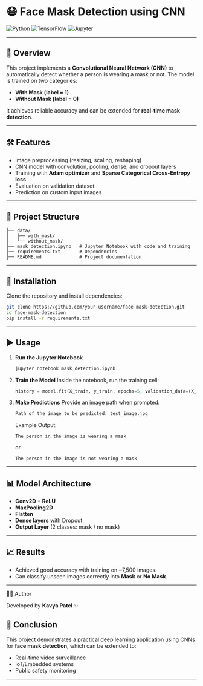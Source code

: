
# 😷 Face Mask Detection using CNN

![Python](https://img.shields.io/badge/Python-3.8+-blue.svg)
![TensorFlow](https://img.shields.io/badge/TensorFlow-2.x-orange.svg)
![Jupyter](https://img.shields.io/badge/Jupyter-Notebook-red.svg)

---

## 📌 Overview

This project implements a **Convolutional Neural Network (CNN)** to automatically detect whether a person is wearing a mask or not.
The model is trained on two categories:

* **With Mask (label = 1)**
* **Without Mask (label = 0)**

It achieves reliable accuracy and can be extended for **real-time mask detection**.

---

## 🛠️ Features

* Image preprocessing (resizing, scaling, reshaping)
* CNN model with convolution, pooling, dense, and dropout layers
* Training with **Adam optimizer** and **Sparse Categorical Cross-Entropy loss**
* Evaluation on validation dataset
* Prediction on custom input images

---

## 📂 Project Structure

```
├── data/  
│   ├── with_mask/  
│   └── without_mask/  
├── mask_detection.ipynb   # Jupyter Notebook with code and training  
├── requirements.txt       # Dependencies  
├── README.md              # Project documentation  
```

---

## 🚀 Installation

Clone the repository and install dependencies:

```bash
git clone https://github.com/your-username/face-mask-detection.git
cd face-mask-detection
pip install -r requirements.txt
```

---

## ▶️ Usage

1. **Run the Jupyter Notebook**

   ```bash
   jupyter notebook mask_detection.ipynb
   ```

2. **Train the Model**
   Inside the notebook, run the training cell:

   ```python
   history = model.fit(X_train, y_train, epochs=5, validation_data=(X_test, y_test))
   ```

3. **Make Predictions**
   Provide an image path when prompted:

   ```python
   Path of the image to be predicted: test_image.jpg
   ```

   Example Output:

   ```
   The person in the image is wearing a mask
   ```

   or

   ```
   The person in the image is not wearing a mask
   ```

---

## 📊 Model Architecture

* **Conv2D + ReLU**
* **MaxPooling2D**
* **Flatten**
* **Dense layers** with Dropout
* **Output Layer** (2 classes: mask / no mask)

---

## 📈 Results

* Achieved good accuracy with training on \~7,500 images.
* Can classify unseen images correctly into **Mask** or **No Mask**.

---

👨‍💻 Author

Developed by **Kavya Patel** ✨

## 📝 Conclusion

This project demonstrates a practical deep learning application using CNNs for **face mask detection**, which can be extended to:

* Real-time video surveillance
* IoT/Embedded systems
* Public safety monitoring



---

